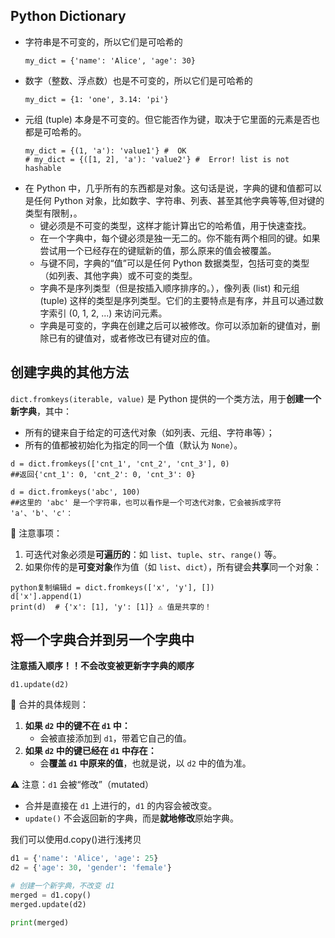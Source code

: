 ## Python Dictionary
+ 字符串是不可变的，所以它们是可哈希的
  ```
  my_dict = {'name': 'Alice', 'age': 30}
  ```
+ 数字（整数、浮点数）也是不可变的，所以它们是可哈希的
  ```
  my_dict = {1: 'one', 3.14: 'pi'}
  ```
+ 元组 (tuple) 本身是不可变的。但它能否作为键，取决于它里面的元素是否也都是可哈希的。
  ```
  my_dict = {(1, 'a'): 'value1'} #  OK
  # my_dict = {([1, 2], 'a'): 'value2'} #  Error! list is not hashable
  ```
+ 在 Python 中，几乎所有的东西都是对象。这句话是说，字典的键和值都可以是任何 Python 对象，比如数字、字符串、列表、甚至其他字典等等,但对键的类型有限制，。
  + 键必须是不可变的类型，这样才能计算出它的哈希值，用于快速查找。
  + 在一个字典中，每个键必须是独一无二的。你不能有两个相同的键。如果尝试用一个已经存在的键赋新的值，那么原来的值会被覆盖。
  + 与键不同，字典的“值”可以是任何 Python 数据类型，包括可变的类型（如列表、其他字典）或不可变的类型。
  + 字典不是序列类型（但是按插入顺序排序的。），像列表 (list) 和元组 (tuple) 这样的类型是序列类型。它们的主要特点是有序，并且可以通过数字索引 (0, 1, 2, ...) 来访问元素。
  + 字典是可变的，字典在创建之后可以被修改。你可以添加新的键值对，删除已有的键值对，或者修改已有键对应的值。
  

## 创建字典的其他方法

`dict.fromkeys(iterable, value)` 是 Python 提供的一个类方法，用于**创建一个新字典**，其中：

- 所有的键来自于给定的可迭代对象（如列表、元组、字符串等）；
- 所有的值都被初始化为指定的同一个值（默认为 `None`）。

```
d = dict.fromkeys(['cnt_1', 'cnt_2', 'cnt_3'], 0)
##返回{'cnt_1': 0, 'cnt_2': 0, 'cnt_3': 0}
```

```
d = dict.fromkeys('abc', 100)
##这里的 'abc' 是一个字符串，也可以看作是一个可迭代对象，它会被拆成字符 'a'、'b'、'c'：
```

🧠 注意事项：

1. 可迭代对象必须是**可遍历的**：如 `list`、`tuple`、`str`、`range()` 等。
2.  如果你传的是**可变对象**作为值（如 `list`、`dict`），所有键会**共享**同一个对象：

```
python复制编辑d = dict.fromkeys(['x', 'y'], [])
d['x'].append(1)
print(d)  # {'x': [1], 'y': [1]} ⚠️ 值是共享的！
```

## 将一个字典合并到另一个字典中

**注意插入顺序！！不会改变被更新字字典的顺序**

```
d1.update(d2)
```

🧩 合并的具体规则：

1. **如果 `d2` 中的键不在 `d1` 中：**
   - 会被直接添加到 `d1`，带着它自己的值。
2. **如果 `d2` 中的键已经在 `d1` 中存在：**
   - 会**覆盖 `d1` 中原来的值**，也就是说，以 `d2` 中的值为准。

⚠️ 注意：`d1` 会被“修改”（mutated）

- 合并是直接在 `d1` 上进行的，`d1` 的内容会被改变。
- `update()` 不会返回新的字典，而是**就地修改**原始字典。

我们可以使用d.copy()进行浅拷贝

```python
d1 = {'name': 'Alice', 'age': 25}
d2 = {'age': 30, 'gender': 'female'}

# 创建一个新字典，不改变 d1
merged = d1.copy()
merged.update(d2)

print(merged)
```

